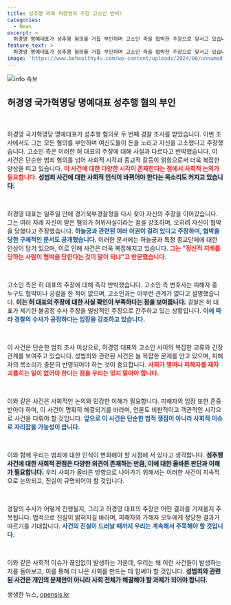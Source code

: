 ```yaml
---
title: 성추행 의혹 허경영의 주장 고소인 반박!
categories:
  - News
excerpt: >
  허경영 명예대표가 성추행 혐의를 거듭 부인하며 고소인 측을 협박한 주장으로 맞서고 있습니다. 경찰은 공정한 수사를 약속하는 한편, 고소인 측은 반박에 나섰습니다. 진실은 어디에? 클릭해보세요!
feature_text: >
  허경영 명예대표가 성추행 혐의를 거듭 부인하며 고소인 측을 협박한 주장으로 맞서고 있습니다. 경찰은 공정한 수사를 약속하는 한편, 고소인 측은 반박에 나섰습니다. 진실은 어디에? 클릭해보세요!
image: 'https://www.behealthy4u.com/wp-content/uploads/2024/06/unnamed-file.png'
---
```


<p><img src="https://www.behealthy4u.com/wp-content/uploads/2024/06/unnamed-file.png" alt="info 속보" /></p>

<h2 data-ke-size="size26">허경영 국가혁명당 명예대표 성추행 혐의 부인</h2>

<p data-ke-size="size16">&nbsp;</p>

<p>허경영 국가혁명당 명예대표가 성추행 혐의로 두 번째 경찰 조사를 받았습니다. 이번 조사에서도 그는 모든 혐의를 부인하며 여신도들이 돈을 노리고 자신을 고소했다고 주장했습니다. 고소인 측은 이러한 허 대표의 주장에 대해 사실과 다르다고 반박했습니다. 이 사건은 단순한 범죄 혐의를 넘어 사회적 시각과 종교적 갈등이 얽힘으로써 더욱 복잡한 양상을 띠고 있습니다. <b><span style="color: #ee2323;">이 사건에 대한 다양한 시각이 존재한다는 점에서 사회적 논의가 필요합니다.</span></b> <b><span style="background-color: #21538527;">성범죄 사건에 대한 사회적 인식이 바뀌어야 한다는 목소리도 커지고 있습니다.</span></b></p>

<p data-ke-size="size16">&nbsp;</p>

<p>허경영 대표는 일주일 만에 경기북부경찰청을 다시 찾아 자신의 주장을 이어갔습니다. 그는 여러 차례 자신이 받은 혐의가 허위사실이라는 점을 강조하며, 오히려 자신이 협박을 당했다고 주장했습니다. <b><span style="color: #1a5490;">하늘궁과 관련된 여러 이권이 걸려 있다고 주장하며, 협박을 당한 구체적인 문서도 공개했습니다.</span></b> 이러한 문서에는 하늘궁과 특정 종교단체에 대한 인상이 담겨 있으며, 이로 인해 사건은 더욱 복잡해지고 있습니다. <b><span style="color: #ee2323;">그는 "정신적 지배를 당하는 사람이 협박을 당한다는 것이 말이 되냐"고 반문했습니다.</span></b></p>

<p data-ke-size="size16">&nbsp;</p>

<p>고소인 측은 허 대표의 주장에 대해 즉각 반박했습니다. 고소인 측 변호사는 피해자 중 누구도 협박이나 공갈을 한 적이 없으며, 고소인과는 아무런 관계가 없다고 설명했습니다. <b><span style="background-color: #21538527;">이는 허 대표의 주장에 대한 사실 확인이 부족하다는 점을 보여줍니다.</span></b> 경찰은 허 대표가 제기한 불공정 수사 주장을 일방적인 주장으로 간주하고 있는 상황입니다. <b><span style="color: #1a5490;">이에 따라 경찰의 수사가 공정하다는 입장을 강조하고 있습니다.</span></b></p>

<p data-ke-size="size16">&nbsp;</p>

<p>이 사건은 단순한 범죄 조사 이상으로, 허경영 대표와 고소인 사이의 복잡한 교류와 긴장 관계를 보여주고 있습니다. 성범죄와 관련된 사건은 늘 복잡한 문제를 안고 있으며, 피해자의 목소리가 충분히 반영되어야 하는 것이 중요합니다. <b><span style="color: #ee2323;">사회가 행여나 피해자를 재차 괴롭히는 일이 없어야 한다는 점을 우리는 잊지 말아야 합니다.</span></b> </p>

<p data-ke-size="size16">&nbsp;</p>

<p>이와 같은 사건은 사회적인 논의와 민감한 이해가 필요합니다. 피해자의 입장 또한 존중받아야 하며, 이 사건이 명확히 해결되기를 바라며, 언론도 비판적이고 객관적인 시각으로 사건을 다뤄야 할 것입니다. <b><span style="color: #1a5490;">앞으로 이 사건은 단순한 법적 쟁점이 아니라 사회적 이슈로 자리잡을 가능성이 큽니다.</span></b> </p>

<p data-ke-size="size16">&nbsp;</p>

<p>이와 함께 우리는 범죄에 대한 인식이 변화해야 할 시점에 서 있다고 생각합니다. <b><span style="background-color: #21538527;">성추행 사건에 대한 사회적 관점은 다양한 의견이 존재하는 만큼, 이에 대한 올바른 판단과 이해가 필요합니다.</span></b> 우리 사회가 올바른 방향으로 나아가기 위해서는 이러한 사건이 지속적으로 논의되고, 진실이 규명되어야 할 것입니다. </p>

<p data-ke-size="size16">&nbsp;</p>

<p>경찰의 수사가 어떻게 진행될지, 그리고 허경영 대표의 주장은 어떤 결과를 가져올지 주목됩니다. 법적으로 진실이 밝혀지길 바라며, 피해자와 가해자 모두에게 정당한 결과가 따르기를 기대합니다. <b><span style="color: #1a5490;">사건의 진실이 드러날 때까지 우리는 계속해서 주목해야 할 것입니다.</span></b> </p>

<p data-ke-size="size16">&nbsp;</p>

<p>이와 같은 사회적 이슈가 끊임없이 발생하는 가운데, 우리는 왜 이런 사건들이 발생하는지를 돌아보고, 이를 통해 더 나은 사회를 만드는 데 힘써야 할 것입니다. <b><span style="background-color: #21538527;">성범죄와 관련된 사건은 개인의 문제만이 아니라 사회 전체가 해결해야 할 과제가 되어야 합니다.</span></b></p>
생생한 뉴스, <a href="https://opensis.kr" rel="dofollow">opensis.kr</a>


